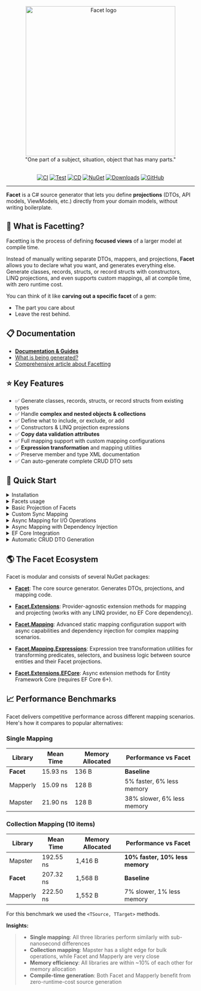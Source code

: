 <div align="center">
  <img
    src="https://raw.githubusercontent.com/Tim-Maes/Facet/master/assets/Facet.png"
    alt="Facet logo"
    width="400">
</div>

<div align="center">
"One part of a subject, situation, object that has many parts."
</div>

<br>

<div align="center">
  
[![CI](https://github.com/Tim-Maes/Facet/actions/workflows/build.yml/badge.svg)](https://github.com/Tim-Maes/Facet/actions/workflows/build.yml)
[![Test](https://github.com/Tim-Maes/Facet/actions/workflows/test.yml/badge.svg)](https://github.com/Tim-Maes/Facet/actions/workflows/test.yml)
[![CD](https://github.com/Tim-Maes/Facet/actions/workflows/release.yml/badge.svg)](https://github.com/Tim-Maes/Facet/actions/workflows/release.yml)
[![NuGet](https://img.shields.io/nuget/v/Facet.svg)](https://www.nuget.org/packages/Facet)
[![Downloads](https://img.shields.io/nuget/dt/Facet.svg)](https://www.nuget.org/packages/Facet)
[![GitHub](https://img.shields.io/github/license/Tim-Maes/Facet.svg)](https://github.com/Tim-Maes/Facet/blob/main/LICENSE.txt)

</div>

---

**Facet** is a C# source generator that lets you define **projections** (DTOs, API models, ViewModels, etc.) directly from your domain models, without writing boilerplate.

## :gem: What is Facetting?

Facetting is the process of defining **focused views** of a larger model at compile time.

Instead of manually writing separate DTOs, mappers, and projections, **Facet** allows you to declare what you want, and generates everything else.
Generate classes, records, structs, or record structs with constructors, LINQ projections, and even supports custom mappings, all at compile time, with zero runtime cost.

You can think of it like **carving out a specific facet** of a gem:

- The part you care about
- Leave the rest behind.

## :clipboard: Documentation

- **[Documentation & Guides](docs/README.md)**
- [What is being generated?](docs/07_WhatIsBeingGenerated.md)
- [Comprehensive article about Facetting](https://tim-maes.com/facets-in-dotnet.html)

## :star: Key Features

- :white_check_mark: Generate classes, records, structs, or record structs from existing types
- :white_check_mark: Handle **complex and nested objects & collections**
- :white_check_mark: Define what to include, or exclude, or add
- :white_check_mark: Constructors & LINQ projection expressions
- :white_check_mark: **Copy data validation attributes**
- :white_check_mark: Full mapping support with custom mapping configurations
- :white_check_mark: **Expression transformation** and mapping utilities
- :white_check_mark: Preserve member and type XML documentation
- :white_check_mark: Can auto-generate complete CRUD DTO sets

## 🚀 Quick Start

<details>
  <summary>Installation</summary>
  
### Install the NuGet Package

```
dotnet add package Facet
```

For LINQ helpers:
```
dotnet add package Facet.Extensions
```

For EF Core support:
```
dotnet add package Facet.Extensions.EFCore
```

For expression transformation utilities:
```
dotnet add package Facet.Mapping.Expressions
```
  
</details>
 <details>
    <summary>Facets usage</summary>
   

  ```csharp
 // Example domain models:

  public class User
  {
      public int Id { get; set; }
      public string FirstName { get; set; }
      public string LastName { get; set; }
      public string Email { get; set; }
      public string PasswordHash { get; set; }
      public DateTime DateOfBirth { get; set; }
      public decimal Salary { get; set; }
      public string Department { get; set; }
      public bool IsActive { get; set; }
      public Address HomeAddress { get; set; }
      public Company Employer { get; set; }
      public List<Project> Projects { get; set; }
      public DateTime CreatedAt { get; set; }
      public string InternalNotes { get; set; }
  }

  public class Address
  {
      public string Street { get; set; }
      public string City { get; set; }
      public string State { get; set; }
      public string ZipCode { get; set; }
  }

  public class Company
  {
      public int Id { get; set; }
      public string Name { get; set; }
      public Address Headquarters { get; set; }
  }

  public class Project
  {
      public int Id { get; set; }
      public string Name { get; set; }
      public DateTime StartDate { get; set; }
  }
```

Create focused facets for different scenarios:

```csharp
  // 1. Public API - Exclude all sensitive data
  [Facet(typeof(User),
      exclude: ["PasswordHash", "Salary", "InternalNotes"])]
  public partial record UserPublicDto;

  // 2. Contact Information - Include only specific properties
  [Facet(typeof(User),
      Include = ["FirstName", "LastName", "Email", "Department"])]
  public partial record UserContactDto;

  // 3. Query/Filter DTO - Make all properties nullable
  [Facet(typeof(User),
      Include = ["FirstName", "LastName", "Email", "Department", "IsActive"],
      NullableProperties = true,
      GenerateBackTo = false)]
  public partial record UserFilterDto;

  // 4. Validation-Aware DTO - Copy data annotations
  [Facet(typeof(User),
      Include = ["FirstName", "LastName", "Email"],
      CopyAttributes = true)]
  public partial record UserRegistrationDto;

  // 5. Nested Objects - Single nested facet
  [Facet(typeof(Address))]
  public partial record AddressDto;

  [Facet(typeof(User),
      Include = ["Id", "FirstName", "LastName", "HomeAddress"],
      NestedFacets = [typeof(AddressDto)])]
  public partial record UserWithAddressDto;
  // Address -> AddressDto automatically
  // Type-safe nested mapping

  // 6. Complex Nested - Multiple nested facets
  [Facet(typeof(Company), NestedFacets = [typeof(AddressDto)])]
  public partial record CompanyDto;

  [Facet(typeof(User),
      exclude: ["PasswordHash", "Salary", "InternalNotes"],
      NestedFacets = [typeof(AddressDto), typeof(CompanyDto)])]
  public partial record UserDetailDto;
  // Multi-level nesting supported

  // 7. Collections - Automatic collection mapping
  [Facet(typeof(Project))]
  public partial record ProjectDto;

  [Facet(typeof(User),
      Include = ["Id", "FirstName", "LastName", "Projects"],
      NestedFacets = [typeof(ProjectDto)])]
  public partial record UserWithProjectsDto;
  // List<Project> -> List<ProjectDto> automatically!
  // Arrays, ICollection<T>, IEnumerable<T> all supported

  // 8. Everything Combined
  [Facet(typeof(User),
      exclude: ["PasswordHash", "Salary", "InternalNotes"],
      NestedFacets = [typeof(AddressDto), typeof(CompanyDto), typeof(ProjectDto)],
      CopyAttributes = true)]
  public partial record UserCompleteDto;
  // Excludes sensitive fields
  // Maps nested Address and Company objects
  // Maps Projects collection (List<Project> -> List<ProjectDto>)
  // Copies validation attributes
  // Ready for production APIs
```

</details>

<details>
<summary>Basic Projection of Facets</summary>

```csharp
[Facet(typeof(User))]
public partial class UserFacet { }

// Auto-generates constructor, properties, and LINQ projection
var userFacet = user.ToFacet<UserFacet>();
var userFacet = user.ToFacet<User, UserFacet>(); //Much faster

var user = userFacet.BackTo<User>();
var user = userFacet.BackTo<UserFacet, User>(); //Much faster

var users = users.SelectFacets<UserFacet>();
var users = users.SelectFacets<User, UserFacet>(); //Much faster
```
</details>

<details>
  <summary>Custom Sync Mapping</summary>
  
```csharp
public class UserMapper : IFacetMapConfiguration<User, UserDto>
{
    public static void Map(User source, UserDto target)
    {
        target.FullName = $"{source.FirstName} {source.LastName}";
        target.Age = CalculateAge(source.DateOfBirth);
    }
}

[Facet(typeof(User), Configuration = typeof(UserMapper))]
public partial class UserDto 
{
    public string FullName { get; set; }
    public int Age { get; set; }
}
```
</details>

<details>
  <summary>Async Mapping for I/O Operations</summary>
  
```csharp
public class UserAsyncMapper : IFacetMapConfigurationAsync<User, UserDto>
{
    public static async Task MapAsync(User source, UserDto target, CancellationToken cancellationToken = default)
    {
        // Async database lookup
        target.ProfilePicture = await GetProfilePictureAsync(source.Id, cancellationToken);
        
        // Async API call
        target.ReputationScore = await CalculateReputationAsync(source.Email, cancellationToken);
    }
}

// Usage
var userDto = await user.ToFacetAsync<User, UserDto, UserAsyncMapper>();
var userDtos = await users.ToFacetsParallelAsync<User, UserDto, UserAsyncMapper>();
```
</details>

<details>
  <summary>Async Mapping with Dependency Injection</summary>
  
```csharp
public class UserAsyncMapperWithDI : IFacetMapConfigurationAsyncInstance<User, UserDto>
{
    private readonly IProfilePictureService _profileService;
    private readonly IReputationService _reputationService;

    public UserAsyncMapperWithDI(IProfilePictureService profileService, IReputationService reputationService)
    {
        _profileService = profileService;
        _reputationService = reputationService;
    }

    public async Task MapAsync(User source, UserDto target, CancellationToken cancellationToken = default)
    {
        // Use injected services
        target.ProfilePicture = await _profileService.GetProfilePictureAsync(source.Id, cancellationToken);
        target.ReputationScore = await _reputationService.CalculateReputationAsync(source.Email, cancellationToken);
    }
}

// Usage with DI
var mapper = new UserAsyncMapperWithDI(profileService, reputationService);
var userDto = await user.ToFacetAsync(mapper);
var userDtos = await users.ToFacetsParallelAsync(mapper);
```
</details>

<details>
  <summary>EF Core Integration</summary>

  #### Forward Mapping (Entity -> Facet)
```csharp
// Async projection directly in EF Core queries
var userDtos = await dbContext.Users
    .Where(u => u.IsActive)
    .ToFacetsAsync<UserDto>();

// LINQ projection for complex queries
var results = await dbContext.Products
    .Where(p => p.IsAvailable)
    .SelectFacet<ProductDto>()
    .OrderBy(dto => dto.Name)
    .ToListAsync();
```

#### Automatic Navigation Property Loading (No .Include() Required!)
```csharp
// Define nested facets
[Facet(typeof(Address))]
public partial record AddressDto;

[Facet(typeof(Company), NestedFacets = [typeof(AddressDto)])]
public partial record CompanyDto;

// Navigation properties are automatically loaded - no .Include() needed!
var companies = await dbContext.Companies
    .Where(c => c.IsActive)
    .SelectFacet<CompanyDto>()
    .ToListAsync();

// The HeadquartersAddress navigation property is automatically included!
// EF Core analyzes the projection expression and generates the necessary JOINs

// This also works with collections:
[Facet(typeof(OrderItem))]
public partial record OrderItemDto;

[Facet(typeof(Order), NestedFacets = [typeof(OrderItemDto), typeof(AddressDto)])]
public partial record OrderDto;

var orders = await dbContext.Orders
    .SelectFacet<OrderDto>()  // Automatically includes Items collection and ShippingAddress!
    .ToListAsync();
```

#### Reverse Mapping (Facet -> Entity)
```csharp
[Facet(typeof(User)]
public partial class UpdateUserDto { }

[HttpPut("{id}")]
public async Task<IActionResult> UpdateUser(int id, UpdateUserDto dto)
{
    var user = await context.Users.FindAsync(id);
    if (user == null) return NotFound();

    // Only updates properties that mutated
    user.UpdateFromFacet(dto, context);

    await context.SaveChangesAsync();
    return NoContent();
}

// With change tracking for auditing
var result = user.UpdateFromFacetWithChanges(dto, context);
if (result.HasChanges)
{
    logger.LogInformation("User {UserId} updated. Changed: {Properties}",
        user.Id, string.Join(", ", result.ChangedProperties));
}
```
</details>

<details>
  <summary>Automatic CRUD DTO Generation</summary>
  
Generate standard Create, Update, Response, Query, and Upsert DTOs automatically:

```csharp
// Generate all standard CRUD DTOs
[GenerateDtos(Types = DtoTypes.All, OutputType = OutputType.Record)]
public class User
{
    public int Id { get; set; }
    public string FirstName { get; set; }
    public string LastName { get; set; }
    public string Email { get; set; }
    public DateTime CreatedAt { get; set; }
}

// Auto-generates:
// - CreateUserRequest (excludes Id)
// - UpdateUserRequest (includes Id)  
// - UserResponse (includes all)
// - UserQuery (all properties nullable)
// - UpsertUserRequest (includes Id, for create/update operations)
```

#### Entities with Smart Exclusions

```csharp
[GenerateAuditableDtos(
    Types = DtoTypes.Create | DtoTypes.Update | DtoTypes.Response,
    OutputType = OutputType.Record,
    ExcludeProperties = new[] { "Password" })]
public class Product
{
    public int Id { get; set; }
    public string Name { get; set; }
    public string Password { get; set; } // Excluded
    public DateTime CreatedAt { get; set; } // Auto-excluded (audit)
    public string CreatedBy { get; set; } // Auto-excluded (audit)
}

// Auto-excludes audit fields: CreatedAt, UpdatedAt, CreatedBy, UpdatedBy
```

#### Multiple Configurations for Fine-Grained Control
```csharp
// Different exclusions for different DTO types
[GenerateDtos(Types = DtoTypes.Response, ExcludeProperties = new[] { "Password", "InternalNotes" })]
[GenerateDtos(Types = DtoTypes.Upsert, ExcludeProperties = new[] { "Password" })]
public class Schedule
{
    public int Id { get; set; }
    public string Name { get; set; }
    public string Password { get; set; } // Excluded from both
    public string InternalNotes { get; set; } // Only excluded from Response
}

// Generates:
// - ScheduleResponse (excludes Password, InternalNotes) 
// - UpsertScheduleRequest (excludes Password, includes InternalNotes)
```
</details>

## :earth_americas: The Facet Ecosystem

Facet is modular and consists of several NuGet packages:

- **[Facet](https://github.com/Tim-Maes/Facet/blob/master/README.md)**: The core source generator. Generates DTOs, projections, and mapping code.

- **[Facet.Extensions](https://github.com/Tim-Maes/Facet/blob/master/src/Facet.Extensions/README.md)**: Provider-agnostic extension methods for mapping and projecting (works with any LINQ provider, no EF Core dependency).

- **[Facet.Mapping](https://github.com/Tim-Maes/Facet/tree/master/src/Facet.Mapping)**: Advanced static mapping configuration support with async capabilities and dependency injection for complex mapping scenarios.

- **[Facet.Mapping.Expressions](https://github.com/Tim-Maes/Facet/blob/master/src/Facet.Mapping.Expressions/README.md)**: Expression tree transformation utilities for transforming predicates, selectors, and business logic between source entities and their Facet projections.

- **[Facet.Extensions.EFCore](https://github.com/Tim-Maes/Facet/tree/master/src/Facet.Extensions.EFCore)**: Async extension methods for Entity Framework Core (requires EF Core 6+).

## :chart_with_upwards_trend: Performance Benchmarks

Facet delivers competitive performance across different mapping scenarios. Here's how it compares to popular alternatives:

### Single Mapping

| Library  | Mean Time | Memory Allocated | Performance vs Facet |
|----------|-----------|------------------|---------------------|
| **Facet** | 15.93 ns | 136 B | **Baseline** |
| Mapperly | 15.09 ns | 128 B | 5% faster, 6% less memory |
| Mapster  | 21.90 ns | 128 B | 38% slower, 6% less memory |

### Collection Mapping (10 items)

| Library  | Mean Time | Memory Allocated | Performance vs Facet |
|----------|-----------|------------------|---------------------|
| Mapster  | 192.55 ns | 1,416 B | **10% faster, 10% less memory** |
| **Facet** | 207.32 ns | 1,568 B | **Baseline** |
| Mapperly | 222.50 ns | 1,552 B | 7% slower, 1% less memory |

For this benchmark we used the `<TSource, TTarget>` methods. 

**Insights:**
> - **Single mapping**: All three libraries perform similarly with sub-nanosecond differences
> - **Collection mapping**: Mapster has a slight edge for bulk operations, while Facet and Mapperly are very close
> - **Memory efficiency**: All libraries are within ~10% of each other for memory allocation
> - **Compile-time generation**: Both Facet and Mapperly benefit from zero-runtime-cost source generation

